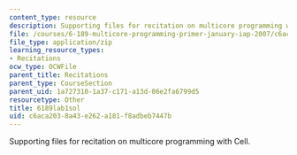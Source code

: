 ```yaml
---
content_type: resource
description: Supporting files for recitation on multicore programming with Cell.
file: /courses/6-189-multicore-programming-primer-january-iap-2007/c6aca2038a43e262a181f8adbeb7447b_6189lab1sol.zip
file_type: application/zip
learning_resource_types:
- Recitations
ocw_type: OCWFile
parent_title: Recitations
parent_type: CourseSection
parent_uid: 1a727310-1a37-c171-a13d-06e2fa6799d5
resourcetype: Other
title: 6189lab1sol
uid: c6aca203-8a43-e262-a181-f8adbeb7447b
---
```

Supporting files for recitation on multicore programming with Cell.

